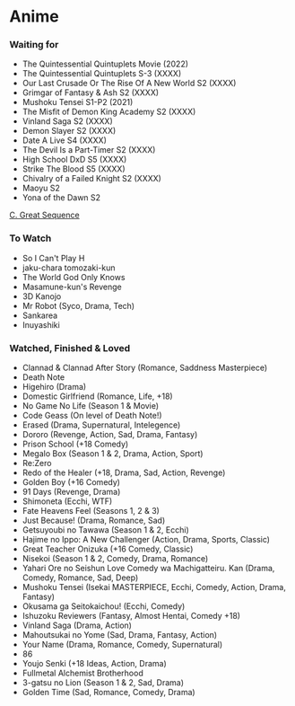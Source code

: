 # Anime

### Waiting for
  + The Quintessential Quintuplets Movie (2022)
  + The Quintessential Quintuplets S-3 (XXXX)
  + Our Last Crusade Or The Rise Of A New World S2 (XXXX)
  + Grimgar of Fantasy & Ash S2 (XXXX)
  + Mushoku Tensei S1-P2 (2021)
  + The Misfit of Demon King Academy S2 (XXXX)
  + Vinland Saga S2 (XXXX)
  + Demon Slayer S2 (XXXX)
  + Date A Live S4 (XXXX)
  + The Devil Is a Part-Timer S2 (XXXX)
  + High School DxD S5 (XXXX)
  + Strike The Blood S5 (XXXX)
  + Chivalry of a Failed Knight S2 (XXXX)
  + Maoyu S2
  + Yona of the Dawn S2

[C. Great Sequence](https://codeforces.com/contest/1642/problem/C)
### To Watch
  + So I Can't Play H
  + jaku-chara tomozaki-kun
  + The World God Only Knows
  + Masamune-kun's Revenge
  + 3D Kanojo
  + Mr Robot (Syco, Drama, Tech)
  + Sankarea
  + Inuyashiki


### Watched, Finished & Loved
  + Clannad & Clannad After Story (Romance, Saddness Masterpiece)
  + Death Note
  + Higehiro (Drama)
  + Domestic Girlfriend (Romance, Life, +18)
  + No Game No Life (Season 1 & Movie)
  + Code Geass (On level of Death Note!)
  + Erased (Drama, Supernatural, Intelegence)
  + Dororo (Revenge, Action, Sad, Drama, Fantasy)
  + Prison School (+18 Comedy)
  + Megalo Box (Season 1 & 2, Drama, Action, Sport)
  + Re:Zero
  + Redo of the Healer (+18, Drama, Sad, Action, Revenge)
  + Golden Boy (+16 Comedy)
  + 91 Days (Revenge, Drama)
  + Shimoneta (Ecchi, WTF)
  + Fate Heavens Feel (Seasons 1, 2 & 3)
  + Just Because! (Drama, Romance, Sad)
  + Getsuyoubi no Tawawa (Season 1 & 2, Ecchi)
  + Hajime no Ippo: A New Challenger (Action, Drama, Sports, Classic)
  + Great Teacher Onizuka (+16 Comedy, Classic)
  + Nisekoi (Season 1 & 2, Comedy, Drama, Romance)
  + Yahari Ore no Seishun Love Comedy wa Machigatteiru. Kan (Drama, Comedy, Romance, Sad, Deep)
  + Mushoku Tensei (Isekai MASTERPIECE, Ecchi, Comedy, Action, Drama, Fantasy)
  + Okusama ga Seitokaichou! (Ecchi, Comedy)
  + Ishuzoku Reviewers (Fantasy, Almost Hentai, Comedy +18)
  + Vinland Saga (Drama, Action)
  + Mahoutsukai no Yome (Sad, Drama, Fantasy, Action)
  + Your Name (Drama, Romance, Comedy, Supernatural)
  + 86
  + Youjo Senki (+18 Ideas, Action, Drama)
  + Fullmetal Alchemist Brotherhood
  + 3-gatsu no Lion (Season 1 & 2, Sad, Drama)
  + Golden Time (Sad, Romance, Comedy, Drama)
  
